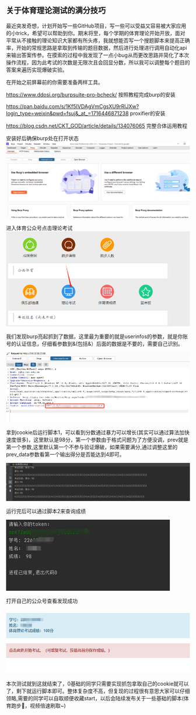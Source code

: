 ## 关于体育理论测试的满分技巧

最近突发奇想，计划开始写一些GitHub项目，写一些可以受益又容易被大家应用的小trick，希望可以帮助到你。期末将至，每个学期的体育理论开始开放，面对平常从不接触的理论知识大家都有所头疼，我就想能否写一个搜题脚本来提高正确率，开始的常规思路是拿取到传输的题目数据，然后进行处理进行调用自动化api来输出答案传参。在摸索的过程中我发现了一点小bug从而更改思路并简化了本次操作流程，因为此考试的次数是无限次且会回显分数，所以我可以调整每个题目的答案来遍历实现爆破实验。

在开始之前屏幕前的你需要准备两样工具。

https://www.ddosi.org/burpsuite-pro-bcheck/ 按照教程完成burp的安装

https://pan.baidu.com/s/1Kf5IVDAgVmCgsXU9rRlJXw?login_type=weixin&pwd=fsuj&_at_=1716446871238  proxifier的安装

https://blog.csdn.net/CKT_GOD/article/details/134076065 完整合体运用教程

安装好后确保burp处在打开状态
![image-20240529191354671](https://github.com/1nyg/NYG/blob/main/image-20240529191446921.png)

进入体育公众号点击理论考试
![image-20240529191446921](https://github.com/1nyg/NYG/blob/main/image-20240529191354671.png)

我们发现burp亮起抓到了数据，这里最为重要的就是userinfos的参数，就是你账号的认证信息，仔细看参数到&(包括&）后面的数据是不要的，需要自己识别。

![image-20240529191908383](https://github.com/1nyg/NYG/blob/main/image-20240529191908383.png)

拿到cookie后运行脚本1，可以看到分数通过暴力可以增长(其实可以通过算法加快速度很多)，这里默认是98分，第一个参数由于格式问题为了方便没调，prev就是第一个参数,这里默认第一个不参与验证爆破，如果需要满分,通过调整这里的prev_data参数看第一个输出得分是否能达到4即可。

![image-20240529193420824](https://github.com/1nyg/NYG/blob/main/image-20240529193420824.png)

运行完后可以通过脚本2来查询成绩

![image-20240529193733712](https://github.com/1nyg/NYG/blob/main/image-20240529193733712.png)

打开自己的公众号查看发现成功

![image-20240529193858546](https://github.com/1nyg/NYG/blob/main/image-20240529193858546.png)

本次测试就到这就结束了，0基础的同学只需要实现抓包拿取自己的cookie就可以了，剩下就运行脚本即可。整体复杂度不高，但复现的过程很有意思大家可以仔细领略,需要的同学可以自取顺便收藏start，以后会陆续发布关于一些基础的脚本(体育跑步🏃‍，视频倍速刷取~)
